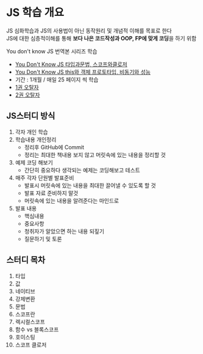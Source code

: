# JS 학습 개요
JS 심화학습과 JS의 사용법이 아닌 동작원리 및 개념적 이해를 목표로 한다  
JS에 대한 심층적이해를 통해 **보다 나은 코드작성과 OOP, FP에 맞게 코딩**을 하기 위함

You don't know JS 번역본 시리즈 학습
- [You Don't Know JS 타입과문법, 스코프와클로저](http://www.yes24.com/Product/Goods/43219481?scode=029)
- [You Don't Know JS this와 객체 프로토타입, 비동기와 성능](http://www.yes24.com/Product/Goods/44132601?scode=029)
- 기간 : 1개월 / 매일 25 페이지 씩 학습
- [1권 오탈자](http://www.hanbit.co.kr/store/books/look.php?p_code=B8227329776)
- [2권 오탈자](http://www.hanbit.co.kr/store/books/look.php?p_code=B7156943021)

## JS스터디 방식
1. 각자 개인 학습
2. 학습내용 개인정리
   - 정리후 GitHub에 Commit
   - 정리는 최대한 책내용 보지 않고 머릿속에 있는 내용을 정리할 것
3. 예제 코딩 해보기
   - 간단히 중요하다 생각되는 예제는 코딩해보고 테스트
4. 매주 각자 단원별 발표준비
   - 발표시 머릿속에 있는 내용을 최대한 끌어낼 수 있도록 할 것
   - 발표 자료 준비하지 말것
   - 머릿속에 있는 내용을 알려준다는 마인드로
5. 발표 내용
   - 핵심내용
   - 중요사항
   - 청취자가 알았으면 하는 내용 되짚기
   - 질문하기 및 토론

## 스터디 목차
1. 타입
2. 값
3. 네이티브
4. 강제변환
5. 문법
6. 스코프란
7. 렉시컬스코프
8. 함수 vs 블록스코프
9. 호이스팅
10. 스코프 클로저